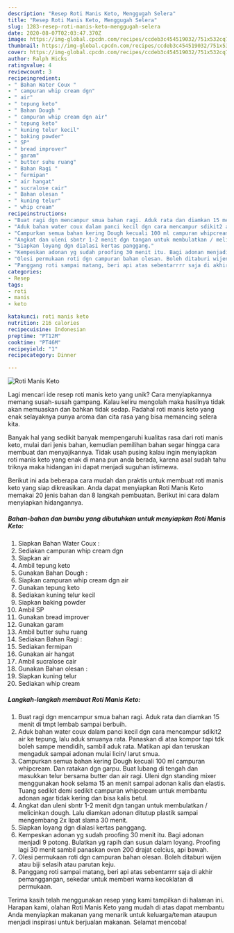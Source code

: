 ```yaml
---
description: "Resep Roti Manis Keto, Menggugah Selera"
title: "Resep Roti Manis Keto, Menggugah Selera"
slug: 1283-resep-roti-manis-keto-menggugah-selera
date: 2020-08-07T02:03:47.370Z
image: https://img-global.cpcdn.com/recipes/ccdeb3c454519032/751x532cq70/roti-manis-keto-foto-resep-utama.jpg
thumbnail: https://img-global.cpcdn.com/recipes/ccdeb3c454519032/751x532cq70/roti-manis-keto-foto-resep-utama.jpg
cover: https://img-global.cpcdn.com/recipes/ccdeb3c454519032/751x532cq70/roti-manis-keto-foto-resep-utama.jpg
author: Ralph Hicks
ratingvalue: 4
reviewcount: 3
recipeingredient:
- " Bahan Water Coux "
- " campuran whip cream dgn"
- " air"
- " tepung keto"
- " Bahan Dough "
- " campuran whip cream dgn air"
- " tepung keto"
- " kuning telur kecil"
- " baking powder"
- " SP"
- " bread improver"
- " garam"
- " butter suhu ruang"
- " Bahan Ragi "
- " fermipan"
- " air hangat"
- " sucralose cair"
- " Bahan olesan "
- " kuning telur"
- " whip cream"
recipeinstructions:
- "Buat ragi dgn mencampur smua bahan ragi. Aduk rata dan diamkan 15 menit di tmpt lembab sampai berbuih."
- "Aduk bahan water coux dalam panci kecil dgn cara mencampur sdikit2 air ke tepung, lalu aduk smuanya rata. Panaskan di ataa kompor tapi tdk boleh sampe mendidih, sambil aduk rata. Matikan api dan teruskan mengaduk sampai adonan mulai licin/ larut smua."
- "Campurkan semua bahan kering Dough kecuali 100 ml campuran whipcream. Dan ratakan dgn garpu. Buat lubang di tengah dan masukkan telur bersama butter dan air ragi. Uleni dgn standing mixer menggunakan hook selama 15 an menit sampai adonan kalis dan elastis. Tuang sedikit demi sedikit campuran whipcream untuk membantu adonan agar tidak kering dan bisa kalis betul."
- "Angkat dan uleni sbntr 1-2 menit dgn tangan untuk membulatkan / melicinkan dough. Lalu diamkan adonan ditutup plastik sampai mengembang 2x lipat slama 30 menit."
- "Siapkan loyang dgn dialasi kertas panggang."
- "Kempeskan adonan yg sudah proofing 30 menit itu. Bagi adonan menjadi 9 potong. Bulatkan yg rapih dan susun dalam loyang. Proofing lagi 30 menit sambil panaskan oven 200 drajat celcius, api bawah."
- "Olesi permukaan roti dgn campuran bahan olesan. Boleh ditaburi wijen atau biji selasih atau parutan keju."
- "Panggang roti sampai matang, beri api atas sebentarrrr saja di akhir pemanggangan, sekedar untuk memberi warna kecoklatan di permukaan."
categories:
- Resep
tags:
- roti
- manis
- keto

katakunci: roti manis keto 
nutrition: 216 calories
recipecuisine: Indonesian
preptime: "PT12M"
cooktime: "PT46M"
recipeyield: "1"
recipecategory: Dinner

---
```



![Roti Manis Keto](https://img-global.cpcdn.com/recipes/ccdeb3c454519032/751x532cq70/roti-manis-keto-foto-resep-utama.jpg)

Lagi mencari ide resep roti manis keto yang unik? Cara menyiapkannya memang susah-susah gampang. Kalau keliru mengolah maka hasilnya tidak akan memuaskan dan bahkan tidak sedap. Padahal roti manis keto yang enak selayaknya punya aroma dan cita rasa yang bisa memancing selera kita.



Banyak hal yang sedikit banyak mempengaruhi kualitas rasa dari roti manis keto, mulai dari jenis bahan, kemudian pemilihan bahan segar hingga cara membuat dan menyajikannya. Tidak usah pusing kalau ingin menyiapkan roti manis keto yang enak di mana pun anda berada, karena asal sudah tahu triknya maka hidangan ini dapat menjadi suguhan istimewa.


Berikut ini ada beberapa cara mudah dan praktis untuk membuat roti manis keto yang siap dikreasikan. Anda dapat menyiapkan Roti Manis Keto memakai 20 jenis bahan dan 8 langkah pembuatan. Berikut ini cara dalam menyiapkan hidangannya.

<!--inarticleads1-->

##### Bahan-bahan dan bumbu yang dibutuhkan untuk menyiapkan Roti Manis Keto:

1. Siapkan  Bahan Water Coux :
1. Sediakan  campuran whip cream dgn
1. Siapkan  air
1. Ambil  tepung keto
1. Gunakan  Bahan Dough :
1. Siapkan  campuran whip cream dgn air
1. Gunakan  tepung keto
1. Sediakan  kuning telur kecil
1. Siapkan  baking powder
1. Ambil  SP
1. Gunakan  bread improver
1. Gunakan  garam
1. Ambil  butter suhu ruang
1. Sediakan  Bahan Ragi :
1. Sediakan  fermipan
1. Gunakan  air hangat
1. Ambil  sucralose cair
1. Gunakan  Bahan olesan :
1. Siapkan  kuning telur
1. Sediakan  whip cream




<!--inarticleads2-->

##### Langkah-langkah membuat Roti Manis Keto:

1. Buat ragi dgn mencampur smua bahan ragi. Aduk rata dan diamkan 15 menit di tmpt lembab sampai berbuih.
1. Aduk bahan water coux dalam panci kecil dgn cara mencampur sdikit2 air ke tepung, lalu aduk smuanya rata. Panaskan di ataa kompor tapi tdk boleh sampe mendidih, sambil aduk rata. Matikan api dan teruskan mengaduk sampai adonan mulai licin/ larut smua.
1. Campurkan semua bahan kering Dough kecuali 100 ml campuran whipcream. Dan ratakan dgn garpu. Buat lubang di tengah dan masukkan telur bersama butter dan air ragi. Uleni dgn standing mixer menggunakan hook selama 15 an menit sampai adonan kalis dan elastis. Tuang sedikit demi sedikit campuran whipcream untuk membantu adonan agar tidak kering dan bisa kalis betul.
1. Angkat dan uleni sbntr 1-2 menit dgn tangan untuk membulatkan / melicinkan dough. Lalu diamkan adonan ditutup plastik sampai mengembang 2x lipat slama 30 menit.
1. Siapkan loyang dgn dialasi kertas panggang.
1. Kempeskan adonan yg sudah proofing 30 menit itu. Bagi adonan menjadi 9 potong. Bulatkan yg rapih dan susun dalam loyang. Proofing lagi 30 menit sambil panaskan oven 200 drajat celcius, api bawah.
1. Olesi permukaan roti dgn campuran bahan olesan. Boleh ditaburi wijen atau biji selasih atau parutan keju.
1. Panggang roti sampai matang, beri api atas sebentarrrr saja di akhir pemanggangan, sekedar untuk memberi warna kecoklatan di permukaan.




Terima kasih telah menggunakan resep yang kami tampilkan di halaman ini. Harapan kami, olahan Roti Manis Keto yang mudah di atas dapat membantu Anda menyiapkan makanan yang menarik untuk keluarga/teman ataupun menjadi inspirasi untuk berjualan makanan. Selamat mencoba!

